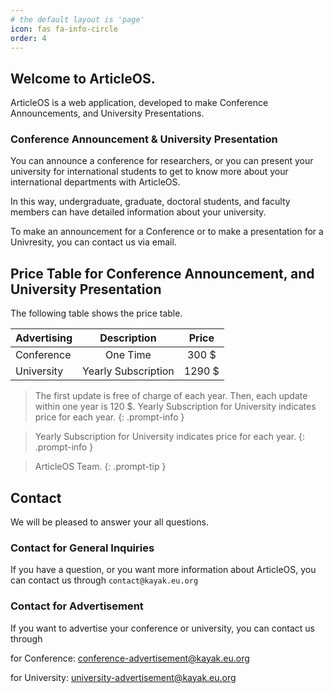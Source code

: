 ```yaml
---
# the default layout is 'page'
icon: fas fa-info-circle
order: 4
---
```


## Welcome to ArticleOS. 

ArticleOS is a web application, developed to make Conference Announcements, and University Presentations.

### Conference Announcement & University Presentation

You can announce a conference for researchers, or you can present your university for international students to get to know more about your international departments with ArticleOS.

In this way, undergraduate, graduate, doctoral students, and faculty members can have detailed information about your university.

To make an announcement for a Conference or to make a presentation for a Univresity, you can contact us via email.

## Price Table for Conference Announcement, and University Presentation

The following table shows the price table.

| Advertising         | Description                       | Price        |
|---------------------|:---------------------------------:|:------------:|
| Conference          | One Time                          |   300 $      |
| University          | Yearly Subscription               |  1290 $      |

<!-- markdownlint-disable-next-line -->
>  The first update is free of charge of each year. Then, each update within one year is 120 $. Yearly Subscription for University indicates price for each year.
{: .prompt-info }

>  Yearly Subscription for University indicates price for each year.
{: .prompt-info }

> ArticleOS Team.
{: .prompt-tip }

## Contact

We will be pleased to answer your all questions.

### Contact for General Inquiries

If you have a question, or you want more information about ArticleOS, you can contact us through `contact@kayak.eu.org`

### Contact for Advertisement

If you want to advertise your conference or university, you can contact us through

for Conference: conference-advertisement@kayak.eu.org

for University: university-advertisement@kayak.eu.org
